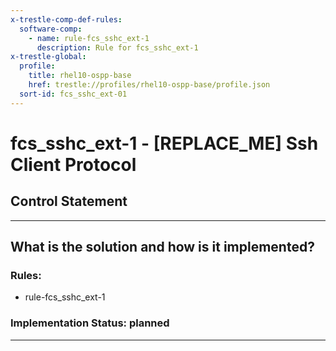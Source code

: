 ```yaml
---
x-trestle-comp-def-rules:
  software-comp:
    - name: rule-fcs_sshc_ext-1
      description: Rule for fcs_sshc_ext-1
x-trestle-global:
  profile:
    title: rhel10-ospp-base
    href: trestle://profiles/rhel10-ospp-base/profile.json
  sort-id: fcs_sshc_ext-01
---
```


# fcs_sshc_ext-1 - \[REPLACE_ME\] Ssh Client Protocol

## Control Statement

______________________________________________________________________

## What is the solution and how is it implemented?

<!-- For implementation status enter one of: implemented, partial, planned, alternative, not-applicable -->

<!-- Note that the list of rules under ### Rules: is read-only and changes will not be captured after assembly to JSON -->

<!-- Add control implementation description here for control: fcs_sshc_ext-1 -->

### Rules:

  - rule-fcs_sshc_ext-1

### Implementation Status: planned

______________________________________________________________________
